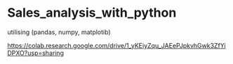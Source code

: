 # Sales_analysis_with_python
utilising (pandas, numpy, matplotib)

https://colab.research.google.com/drive/1_yKEiyZqu_JAEePJpkvhGwk3ZfYiDPXO?usp=sharing
